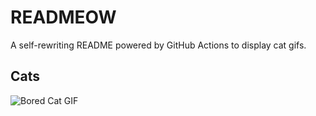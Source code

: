 # READMEOW

A self-rewriting README powered by GitHub Actions to display cat gifs.

## Cats

![Bored Cat GIF](https://media2.giphy.com/media/mlvseq9yvZhba/200.gif?cid=9acd02daor6qrl54s5mxfvhjun96q4zqgwdw7bgpfxx7fcfm&ep=v1_gifs_search&rid=200.gif&ct=g)
